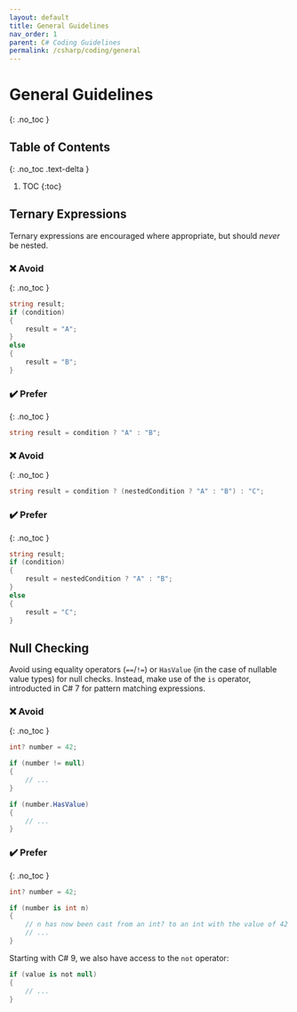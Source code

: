 ```yaml
---
layout: default
title: General Guidelines
nav_order: 1
parent: C# Coding Guidelines
permalink: /csharp/coding/general
---
```


# General Guidelines
{: .no_toc }

## Table of Contents
{: .no_toc .text-delta }

1. TOC
{:toc}

## Ternary Expressions
Ternary expressions are encouraged where appropriate, but should *never* be nested.

### ❌ Avoid
{: .no_toc }
```cs
string result;
if (condition)
{
    result = "A";
}
else
{
    result = "B";
}
```

### ✔️ Prefer
{: .no_toc }
```cs
string result = condition ? "A" : "B";
```

### ❌ Avoid
{: .no_toc }
```cs
string result = condition ? (nestedCondition ? "A" : "B") : "C";
```

### ✔️ Prefer
{: .no_toc }
```cs
string result;
if (condition)
{
    result = nestedCondition ? "A" : "B";
}
else
{
    result = "C";
}
```

## Null Checking
Avoid using equality operators (`==`/`!=`) or `HasValue` (in the case of nullable value types) for null checks. Instead, make use of the `is` operator,
introducted in C# 7 for pattern matching expressions.

### ❌ Avoid
{: .no_toc }
```cs
int? number = 42;

if (number != null)
{
    // ...
}

if (number.HasValue)
{
    // ...
}
```

### ✔️ Prefer
{: .no_toc }
```cs
int? number = 42;

if (number is int n)
{
    // n has now been cast from an int? to an int with the value of 42
    // ...
}
```

Starting with C# 9, we also have access to the `not` operator:
```cs
if (value is not null)
{
    // ...
}
```

